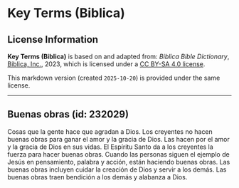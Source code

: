 # Key Terms (Biblica)

## License Information

**Key Terms (Biblica)** is based on and adapted from: _Biblica Bible Dictionary_, [Biblica, Inc.](https://www.biblica.com/), 2023, which is licensed under a [CC BY-SA 4.0 license](https://creativecommons.org/licenses/by-sa/4.0/legalcode.en).

This markdown version (created `2025-10-20`) is provided under the same license.



--------------------------------

## Buenas obras (id: 232029)

Cosas que la gente hace que agradan a Dios. Los creyentes no hacen buenas obras para ganar el amor y la gracia de Dios. Las hacen por el amor y la gracia de Dios en sus vidas. El Espíritu Santo da a los creyentes la fuerza para hacer buenas obras. Cuando las personas siguen el ejemplo de Jesús en pensamiento, palabra y acción, están haciendo buenas obras. Las buenas obras incluyen cuidar la creación de Dios y servir a los demás. Las buenas obras traen bendición a los demás y alabanza a Dios.


